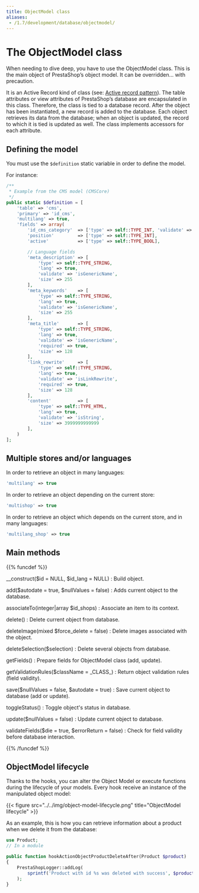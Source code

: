 ```yaml
---
title: ObjectModel class
aliases:
 - /1.7/development/database/objectmodel/
---
```


# The ObjectModel class

When needing to dive deep, you have to use the ObjectModel class. This is the main object of PrestaShop’s object model. It can be overridden… with precaution.

It is an Active Record kind of class (see: [Active record pattern](https://en.wikipedia.org/wiki/Active_record_pattern)). The table attributes or view attributes of PrestaShop’s database are encapsulated in this class. Therefore, the class is tied to a database record. After the object has been instantiated, a new record is added to the database. Each object retrieves its data from the database; when an object is updated, the record to which it is tied is updated as well. The class implements accessors for each attribute.

## Defining the model

You must use the `$definition` static variable in order to define the model.

For instance:

```php
/**
 * Example from the CMS model (CMSCore)
 */
public static $definition = [
    'table' => 'cms',
    'primary' => 'id_cms',
    'multilang' => true,
    'fields' => array(
        'id_cms_category'  => ['type' => self::TYPE_INT, 'validate' => 'isUnsignedInt'],
        'position'         => ['type' => self::TYPE_INT],
        'active'           => ['type' => self::TYPE_BOOL],

        // Language fields
        'meta_description' => [
            'type' => self::TYPE_STRING,
            'lang' => true,
            'validate' => 'isGenericName',
            'size' => 255
        ],
        'meta_keywords'    => [
            'type' => self::TYPE_STRING,
            'lang' => true,
            'validate' => 'isGenericName',
            'size' => 255
        ],
        'meta_title'       => [
            'type' => self::TYPE_STRING,
            'lang' => true,
            'validate' => 'isGenericName',
            'required' => true,
            'size' => 128
        ],
        'link_rewrite'     => [
            'type' => self::TYPE_STRING,
            'lang' => true,
            'validate' => 'isLinkRewrite',
            'required' => true,
            'size' => 128
        ],
        'content'          => [
            'type' => self::TYPE_HTML,
            'lang' => true,
            'validate' => 'isString',
            'size' => 3999999999999
        ],
    )
];
```

## Multiple stores and/or languages

In order to retrieve an object in many languages:

```php
'multilang' => true
```

In order to retrieve an object depending on the current store:

```php
'multishop' => true
```

In order to retrieve an object which depends on the current store, and in many languages:

```php
'multilang_shop' => true
```

## Main methods


{{% funcdef %}}

__construct($id = NULL, $id_lang = NULL)
: 
    Build object.

add($autodate = true, $nullValues = false)
: 
    Adds current object to the database.

associateTo(integer|array $id_shops)
: 
    Associate an item to its context.

delete()
: 
    Delete current object from database.

deleteImage(mixed $force_delete = false)
: 
    Delete images associated with the object.

deleteSelection($selection)
: 
    Delete several objects from database.

getFields()
: 
    Prepare fields for ObjectModel class (add, update).

getValidationRules($className = \_CLASS\_)
: 
    Return object validation rules (field validity).

save($nullValues = false, $autodate = true)
: 
    Save current object to database (add or update).

toggleStatus()
: 
    Toggle object's status in database.

update($nullValues = false)
: 
    Update current object to database.

validateFields($die = true, $errorReturn = false)
: 
    Check for field validity before database interaction.

{{% /funcdef %}}

## ObjectModel lifecycle

Thanks to the hooks, you can alter the Object Model or execute functions during the lifecycle of your models. Every hook receive an instance of the manipulated object model:

{{< figure src="../../img/object-model-lifecycle.png" title="ObjectModel lifecycle" >}}

As an example, this is how you can retrieve information about a product when we delete it from the database:

```php
use Product;
// In a module

public function hookActionObjectProductDeleteAfter(Product $product)
{
    PrestaShopLogger::addLog(
        sprintf('Product with id %s was deleted with success', $product->id_product)
    );    
}
```
